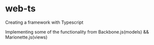# web-ts

Creating a framework with Typescript

Implementing some of the functionality from Backbone.js(models) && Marionette.js(views)
